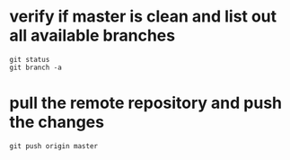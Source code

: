 
# verify if master is clean and list out all available branches
```git checkout master
git status
git branch -a
```
# pull the remote repository and push the changes
```git pull origin master
git push origin master
```
